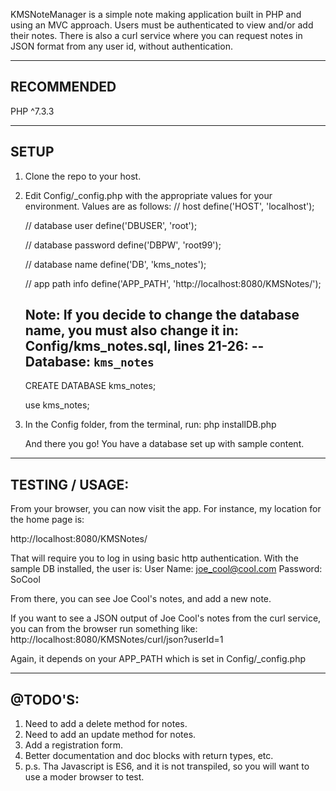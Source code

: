 KMSNoteManager is a simple note making application built in PHP and using an MVC approach.
Users must be authenticated to view and/or add their notes. There is also a curl service 
where you can request notes in JSON format from any user id, without authentication.

-------------------------------------------------------------------
RECOMMENDED
-------------------------------------------------------------------
PHP ^7.3.3

-------------------------------------------------------------------
SETUP
-------------------------------------------------------------------
1) Clone the repo to your host.

2) Edit Config/_config.php with the appropriate values for your environment.
   Values are as follows:
   // host
   define('HOST', 'localhost');

   // database user
   define('DBUSER', 'root');

   // database password
   define('DBPW', 'root99');

   // database name
   define('DB', 'kms_notes');

   // app path info
   define('APP_PATH', 'http://localhost:8080/KMSNotes/');
   
   Note: If you decide to change the database name, you must also change it in:
   Config/kms_notes.sql, lines 21-26:
   -- Database: `kms_notes`
   --

   CREATE DATABASE kms_notes;

   use kms_notes;
   
3) In the Config folder, from the terminal, run:
   php installDB.php
   
   And there you go! You have a database set up with sample content.


-------------------------------------------------------------------
TESTING / USAGE: 
-------------------------------------------------------------------

From your browser, you can now visit the app. For instance, my location
for the home page is:

http://localhost:8080/KMSNotes/

That will require you to log in using basic http authentication. With the sample
DB installed, the user is:
User Name: joe_cool@cool.com
Password: SoCool

From there, you can see Joe Cool's notes, and add a new note.

If you want to see a JSON output of Joe Cool's notes from the curl service, you can from the browser run
something like: http://localhost:8080/KMSNotes/curl/json?userId=1

Again, it depends on your APP_PATH which is set in Config/_config.php

-------------------------------------------------------------------
@TODO'S: 
-------------------------------------------------------------------
1) Need to add a delete method for notes.
2) Need to add an update method for notes.
3) Add a registration form.
4) Better documentation and doc blocks with return types, etc.
5) p.s. Tha Javascript is ES6, and it is not transpiled, so you will want to use a moder browser to test.


